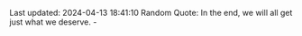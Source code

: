 Last updated: 2024-04-13 18:41:10
Random Quote: In the end, we will all get just what we deserve. - 